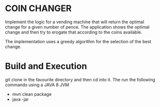 # COIN CHANGER

Implement the logic for a vending machine that will return the optimal change for a given number of pence. 
The application shows the optimal change and then try to erogate that according to the coins available. 

The implementation uses a greedy algorithm for the selection of the best change. 

# Build and Execution
git clone in the favourite directory and then cd into it.  The run the following commands using
a JAVA 8 JVM
  - mvn clean package
  - java -jar <generated-jar> 
